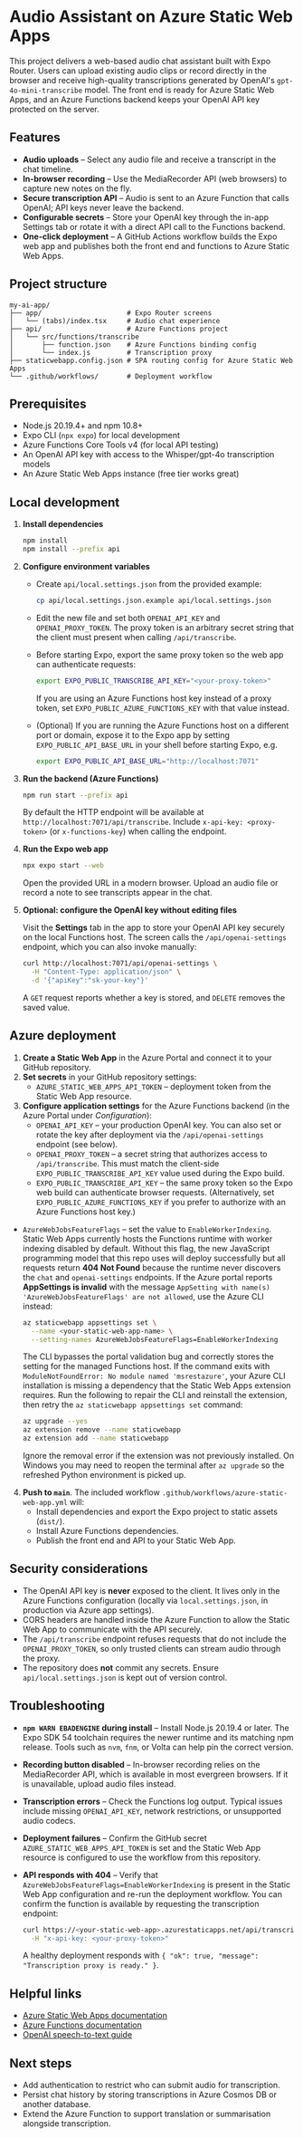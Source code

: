 # Audio Assistant on Azure Static Web Apps

This project delivers a web-based audio chat assistant built with Expo Router. Users can upload existing audio clips or record directly in the browser and receive high-quality transcriptions generated by OpenAI's `gpt-4o-mini-transcribe` model. The front end is ready for Azure Static Web Apps, and an Azure Functions backend keeps your OpenAI API key protected on the server.

## Features

- **Audio uploads** – Select any audio file and receive a transcript in the chat timeline.
- **In-browser recording** – Use the MediaRecorder API (web browsers) to capture new notes on the fly.
- **Secure transcription API** – Audio is sent to an Azure Function that calls OpenAI; API keys never leave the backend.
- **Configurable secrets** – Store your OpenAI key through the in-app Settings tab or rotate it with a direct API call to the Functions backend.
- **One-click deployment** – A GitHub Actions workflow builds the Expo web app and publishes both the front end and functions to Azure Static Web Apps.

## Project structure

```text
my-ai-app/
├── app/                     # Expo Router screens
│   └── (tabs)/index.tsx     # Audio chat experience
├── api/                     # Azure Functions project
│   └── src/functions/transcribe
│       ├── function.json    # Azure Functions binding config
│       └── index.js         # Transcription proxy
├── staticwebapp.config.json # SPA routing config for Azure Static Web Apps
└── .github/workflows/       # Deployment workflow
```

## Prerequisites

- Node.js 20.19.4+ and npm 10.8+
- Expo CLI (`npx expo`) for local development
- Azure Functions Core Tools v4 (for local API testing)
- An OpenAI API key with access to the Whisper/gpt-4o transcription models
- An Azure Static Web Apps instance (free tier works great)

## Local development

1. **Install dependencies**

   ```bash
   npm install
   npm install --prefix api
   ```

2. **Configure environment variables**

   - Create `api/local.settings.json` from the provided example:

     ```bash
     cp api/local.settings.json.example api/local.settings.json
     ```

   - Edit the new file and set both `OPENAI_API_KEY` and `OPENAI_PROXY_TOKEN`. The proxy token is an arbitrary secret string that the client must present when calling `/api/transcribe`.
   - Before starting Expo, export the same proxy token so the web app can authenticate requests:

     ```bash
     export EXPO_PUBLIC_TRANSCRIBE_API_KEY="<your-proxy-token>"
     ```

     If you are using an Azure Functions host key instead of a proxy token, set `EXPO_PUBLIC_AZURE_FUNCTIONS_KEY` with that value instead.
   - (Optional) If you are running the Azure Functions host on a different port or domain, expose it to the Expo app by setting `EXPO_PUBLIC_API_BASE_URL` in your shell before starting Expo, e.g.

     ```bash
     export EXPO_PUBLIC_API_BASE_URL="http://localhost:7071"
     ```

3. **Run the backend (Azure Functions)**

   ```bash
   npm run start --prefix api
   ```

   By default the HTTP endpoint will be available at `http://localhost:7071/api/transcribe`. Include `x-api-key: <proxy-token>` (or `x-functions-key`) when calling the endpoint.

4. **Run the Expo web app**

   ```bash
   npx expo start --web
   ```

   Open the provided URL in a modern browser. Upload an audio file or record a note to see transcripts appear in the chat.

5. **Optional: configure the OpenAI key without editing files**

   Visit the **Settings** tab in the app to store your OpenAI API key securely on the local Functions host. The screen calls the
   `/api/openai-settings` endpoint, which you can also invoke manually:

   ```bash
   curl http://localhost:7071/api/openai-settings \
     -H "Content-Type: application/json" \
     -d '{"apiKey":"sk-your-key"}'
   ```

   A `GET` request reports whether a key is stored, and `DELETE` removes the saved value.

## Azure deployment

1. **Create a Static Web App** in the Azure Portal and connect it to your GitHub repository.
2. **Set secrets** in your GitHub repository settings:
   - `AZURE_STATIC_WEB_APPS_API_TOKEN` – deployment token from the Static Web App resource.
3. **Configure application settings** for the Azure Functions backend (in the Azure Portal under *Configuration*):
   - `OPENAI_API_KEY` – your production OpenAI key. You can also set or rotate the key after deployment via the `/api/openai-settings` endpoint (see below).
   - `OPENAI_PROXY_TOKEN` – a secret string that authorizes access to `/api/transcribe`. This must match the client-side `EXPO_PUBLIC_TRANSCRIBE_API_KEY` value used during the Expo build.
   - `EXPO_PUBLIC_TRANSCRIBE_API_KEY` – the same proxy token so the Expo web build can authenticate browser requests. (Alternatively, set `EXPO_PUBLIC_AZURE_FUNCTIONS_KEY` if you prefer to authorize with an Azure Functions host key.)
  - `AzureWebJobsFeatureFlags` – set the value to `EnableWorkerIndexing`. Static Web Apps currently hosts the Functions runtime
    with worker indexing disabled by default. Without this flag, the new JavaScript programming model that this repo uses will
    deploy successfully but all requests return **404 Not Found** because the runtime never discovers the `chat` and `openai-settings`
    endpoints. If the Azure portal reports **AppSettings is invalid** with the message `AppSetting with name(s)
    'AzureWebJobsFeatureFlags' are not allowed`, use the Azure CLI instead:

     ```bash
     az staticwebapp appsettings set \
       --name <your-static-web-app-name> \
       --setting-names AzureWebJobsFeatureFlags=EnableWorkerIndexing
     ```

     The CLI bypasses the portal validation bug and correctly stores the setting for the managed Functions host.
     If the command exits with `ModuleNotFoundError: No module named 'msrestazure'`, your Azure CLI installation is missing a dependency that the Static Web Apps extension requires.
     Run the following to repair the CLI and reinstall the extension, then retry the `az staticwebapp appsettings set` command:

     ```bash
     az upgrade --yes
     az extension remove --name staticwebapp
     az extension add --name staticwebapp
     ```

     Ignore the removal error if the extension was not previously installed.
     On Windows you may need to reopen the terminal after `az upgrade` so the refreshed Python environment is picked up.
4. **Push to `main`**. The included workflow `.github/workflows/azure-static-web-app.yml` will:
   - Install dependencies and export the Expo project to static assets (`dist/`).
   - Install Azure Functions dependencies.
   - Publish the front end and API to your Static Web App.

## Security considerations

- The OpenAI API key is **never** exposed to the client. It lives only in the Azure Functions configuration (locally via `local.settings.json`, in production via Azure app settings).
- CORS headers are handled inside the Azure Function to allow the Static Web App to communicate with the API securely.
- The `/api/transcribe` endpoint refuses requests that do not include the `OPENAI_PROXY_TOKEN`, so only trusted clients can stream audio through the proxy.
- The repository does **not** commit any secrets. Ensure `api/local.settings.json` is kept out of version control.

## Troubleshooting

- **`npm WARN EBADENGINE` during install** – Install Node.js 20.19.4 or later. The Expo SDK 54 toolchain requires the newer runtime and its matching npm release. Tools such as `nvm`, `fnm`, or Volta can help pin the correct version.
- **Recording button disabled** – In-browser recording relies on the MediaRecorder API, which is available in most evergreen browsers. If it is unavailable, upload audio files instead.
- **Transcription errors** – Check the Functions log output. Typical issues include missing `OPENAI_API_KEY`, network restrictions, or unsupported audio codecs.
- **Deployment failures** – Confirm the GitHub secret `AZURE_STATIC_WEB_APPS_API_TOKEN` is set and the Static Web App resource is configured to use the workflow from this repository.
- **API responds with 404** – Verify that `AzureWebJobsFeatureFlags=EnableWorkerIndexing` is present in the Static Web App
  configuration and re-run the deployment workflow. You can confirm the function is available by requesting the transcription endpoint:

  ```bash
  curl https://<your-static-web-app>.azurestaticapps.net/api/transcribe \
    -H "x-api-key: <your-proxy-token>"
  ```

  A healthy deployment responds with `{ "ok": true, "message": "Transcription proxy is ready." }`.

## Helpful links

- [Azure Static Web Apps documentation](https://learn.microsoft.com/azure/static-web-apps/)
- [Azure Functions documentation](https://learn.microsoft.com/azure/azure-functions/)
- [OpenAI speech-to-text guide](https://platform.openai.com/docs/guides/speech-to-text)

## Next steps

- Add authentication to restrict who can submit audio for transcription.
- Persist chat history by storing transcriptions in Azure Cosmos DB or another database.
- Extend the Azure Function to support translation or summarisation alongside transcription.
